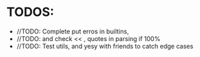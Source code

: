 # TODOS:

- //TODO: Complete put erros in builtins,
- //TODO: and check << , quotes in parsing if 100%
- //TODO: Test utils, and yesy with friends to catch edge cases

